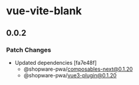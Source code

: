 # vue-vite-blank

## 0.0.2

### Patch Changes

- Updated dependencies [fa7e48f]
  - @shopware-pwa/composables-next@0.1.20
  - @shopware-pwa/vue3-plugin@0.1.20

